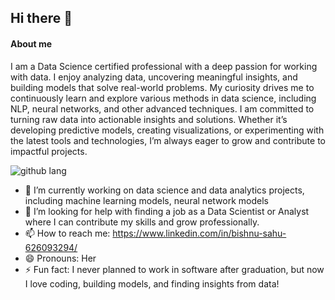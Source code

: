 ## Hi there 👋
#### About me
I am a Data Science certified professional with a deep passion for working with data. I enjoy analyzing data, uncovering meaningful insights, and building models that solve real-world problems. My curiosity drives me to continuously learn and explore various methods in data science, including NLP, neural networks, and other advanced techniques.
I am committed to turning raw data into actionable insights and solutions. Whether it’s developing predictive models, creating visualizations, or experimenting with the latest tools and technologies, I’m always eager to grow and contribute to impactful projects.

![github lang](https://github-readme-stats.vercel.app/api/top-langs/?username=bishnusahu23&show_icons=true&theme=merko)




- 🔭 I’m currently working on data science and data analytics projects, including machine learning models, neural network models
- 🤔 I’m looking for help with finding a job as a Data Scientist or Analyst where I can contribute my skills and grow professionally.
- 📫 How to reach me: https://www.linkedin.com/in/bishnu-sahu-626093294/
- 😄 Pronouns: Her
- ⚡ Fun fact: I never planned to work in software after graduation, but now I love coding, building models, and finding insights from data!


